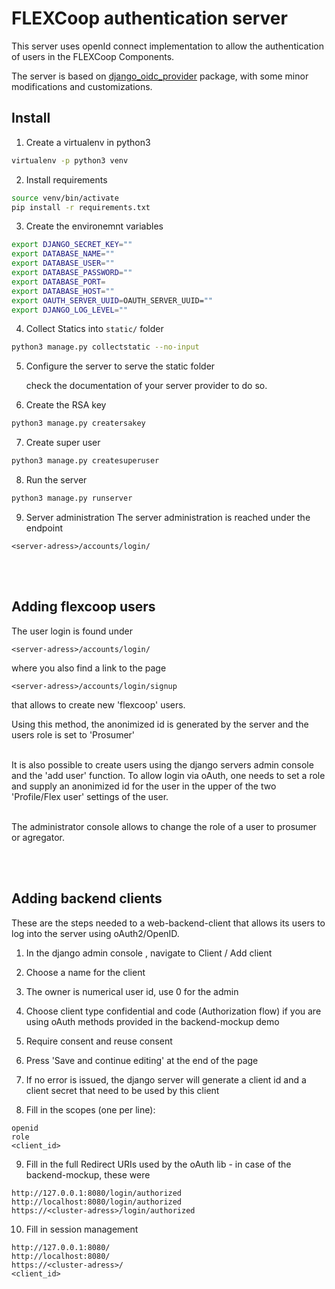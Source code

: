 # FLEXCoop authentication server
This server uses openId connect implementation to allow the authentication of users in the FLEXCoop Components.

The server is based on [django_oidc_provider](https://github.com/juanifioren/django-oidc-provider) package, with some minor modifications and customizations.

## Install

1. Create a virtualenv in python3
```bash
virtualenv -p python3 venv
```

2. Install requirements
```bash
source venv/bin/activate
pip install -r requirements.txt
```

3. Create the environemnt variables
```bash
export DJANGO_SECRET_KEY=""
export DATABASE_NAME=""
export DATABASE_USER=""
export DATABASE_PASSWORD=""
export DATABASE_PORT=
export DATABASE_HOST=""
export OAUTH_SERVER_UUID=OAUTH_SERVER_UUID=""
export DJANGO_LOG_LEVEL=""
```

4. Collect Statics into `static/` folder
```bash
python3 manage.py collectstatic --no-input
```

5. Configure the server to serve the static folder
   
   check the documentation of your server provider to do so.
 
6. Create the RSA key
```bash
python3 manage.py creatersakey
```

7. Create super user
```bash
python3 manage.py createsuperuser
```
  
8. Run the server
```bash
python3 manage.py runserver
```

9. Server administration
The server administration is reached under the endpoint 
```
<server-adress>/accounts/login/
```

<br><br>

## Adding flexcoop users
The user login is found under
```
<server-adress>/accounts/login/
```

where you also find a link to the page 
```
<server-adress>/accounts/login/signup
```
that allows to create new 'flexcoop' users. 

Using this method, the anonimized id is generated by the server and the users role is set to 'Prosumer'

<BR>
It is also possible to create users using the django servers admin console and the 'add user' function. To allow login via oAuth, one needs to set a role and supply an anonimized id for the user in the upper of the two 'Profile/Flex user' settings of the user.   
<br><br>

The administrator console allows to change the role of a user to prosumer or agregator.



<br><br>
## Adding backend clients

These are the steps needed to a web-backend-client that allows its users to log into the server using oAuth2/OpenID.

1. In the django admin console , navigate to Client / Add client

2. Choose a name for the client

3. The owner is numerical user id, use 0 for the admin

4. Choose client type confidential and code (Authorization flow) if you are using oAuth methods provided in the backend-mockup demo

5. Require consent and reuse consent

6. Press 'Save and continue editing' at the end of the page

7. If no error is issued, the django server will generate a client id and a client secret that need to be used by this client

8. Fill in the scopes (one per line): 
```
openid
role
<client_id>
```

9. Fill in the full Redirect URIs used by the oAuth lib - in case of the backend-mockup, these were
```
http://127.0.0.1:8080/login/authorized
http://localhost:8080/login/authorized
https://<cluster-adress>/login/authorized
```

10. Fill in session management
```
http://127.0.0.1:8080/
http://localhost:8080/
https://<cluster-adress>/
<client_id>
```